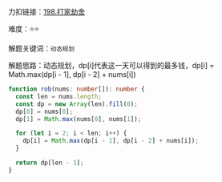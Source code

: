 力扣链接：<a href="https://leetcode.cn/problems/house-robber/description/" target="_blank">198.打家劫舍</a>

难度：⭐⭐ <br/>

解题关键词：`动态规划`<br />

解题思路：动态规划，dp[i]代表这一天可以得到的最多钱，dp[i] = Math.max(dp[i - 1], dp[i - 2] + nums[i])<br />

```typescript
function rob(nums: number[]): number {
  const len = nums.length;
  const dp = new Array(len).fill(0);
  dp[0] = nums[0];
  dp[1] = Math.max(nums[0], nums[1]);

  for (let i = 2; i < len; i++) {
    dp[i] = Math.max(dp[i - 1], dp[i - 2] + nums[i]);
  }

  return dp[len - 1];
}
```
